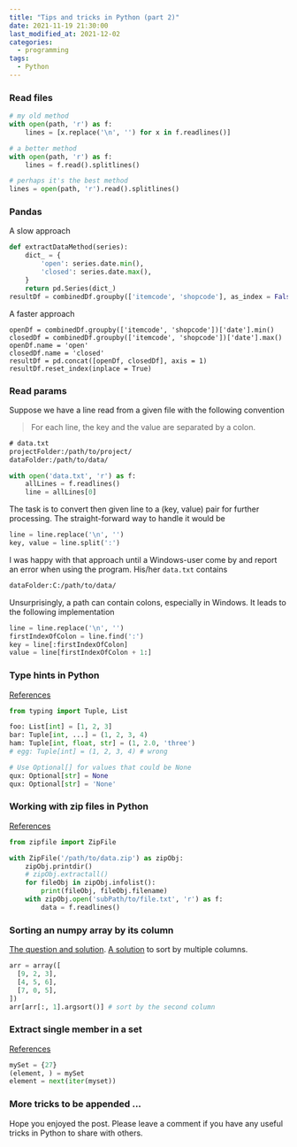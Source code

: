 ```yaml
---
title: "Tips and tricks in Python (part 2)"
date: 2021-11-19 21:30:00
last_modified_at: 2021-12-02
categories:
  - programming
tags:
  - Python
---
```



### Read files
```py
# my old method
with open(path, 'r') as f:
    lines = [x.replace('\n', '') for x in f.readlines()]

# a better method
with open(path, 'r') as f:
    lines = f.read().splitlines()

# perhaps it's the best method
lines = open(path, 'r').read().splitlines()
```


### Pandas
A slow approach
```py
def extractDataMethod(series):
    dict_ = {
        'open': series.date.min(),
        'closed': series.date.max(),
    }
    return pd.Series(dict_)
resultDf = combinedDf.groupby(['itemcode', 'shopcode'], as_index = False).apply(extractDataMethod)
```

A faster approach
```
openDf = combinedDf.groupby(['itemcode', 'shopcode'])['date'].min()
closedDf = combinedDf.groupby(['itemcode', 'shopcode'])['date'].max()
openDf.name = 'open'
closedDf.name = 'closed'
resultDf = pd.concat([openDf, closedDf], axis = 1)
resultDf.reset_index(inplace = True)
```

### Read params
Suppose we have a line read from a given file with the following convention
> For each line, the key and the value are separated by a colon.

```txt
# data.txt
projectFolder:/path/to/project/
dataFolder:/path/to/data/
```
```py
with open('data.txt', 'r') as f:
    allLines = f.readlines()
    line = allLines[0]
```

The task is to convert then given line to a (key, value) pair for further processing. The straight-forward way to handle it would be
```py
line = line.replace('\n', '')
key, value = line.split(':')
```
I was happy with that approach until a Windows-user come by and report an error when using the program. His/her `data.txt` contains
```txt
dataFolder:C:/path/to/data/
```
Unsurprisingly, a path can contain colons, especially in Windows. It leads to the following implementation
```py
line = line.replace('\n', '')
firstIndexOfColon = line.find(':')
key = line[:firstIndexOfColon]
value = line[firstIndexOfColon + 1:]
```

### Type hints in Python
[References](https://mypy.readthedocs.io/en/stable/cheat_sheet_py3.html)

```py
from typing import Tuple, List

foo: List[int] = [1, 2, 3]
bar: Tuple[int, ...] = (1, 2, 3, 4)
ham: Tuple[int, float, str] = (1, 2.0, 'three')
# egg: Tuple[int] = (1, 2, 3, 4) # wrong

# Use Optional[] for values that could be None
qux: Optional[str] = None
qux: Optional[str] = 'None'
```


### Working with zip files in Python
[References](https://docs.python.org/3/library/zipfile.html)
```py
from zipfile import ZipFile

with ZipFile('/path/to/data.zip') as zipObj:
    zipObj.printdir()
    # zipObj.extractall()
    for fileObj in zipObj.infolist():
        print(fileObj, fileObj.filename)
    with zipObj.open('subPath/to/file.txt', 'r') as f:
        data = f.readlines()
```

### Sorting an numpy array by its column
[The question and solution](https://stackoverflow.com/questions/2828059/sorting-arrays-in-numpy-by-column). [A solution](https://stackoverflow.com/a/2828371/11037273) to sort by multiple columns.

```py
arr = array([
  [9, 2, 3],
  [4, 5, 6],
  [7, 0, 5],
])
arr[arr[:, 1].argsort()] # sort by the second column
```

### Extract single member in a set
[References](https://stackoverflow.com/questions/1619514/how-to-extract-the-member-from-single-member-set-in-python)
```py
mySet = {27}
(element, ) = mySet
element = next(iter(myset))
```



### More tricks to be appended ...
Hope you enjoyed the post. Please leave a comment if you have any useful tricks in Python to share with others.
